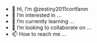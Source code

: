 - 👋 Hi, I’m @zestiny2011cortfanm
- 👀 I’m interested in ...
- 🌱 I’m currently learning ...
- 💞️ I’m looking to collaborate on ...
- 📫 How to reach me ...

<!---
zestiny2011cortfanm/zestiny2011cortfanm is a ✨ special ✨ repository because its `README.md` (this file) appears on your GitHub profile.
You can click the Preview link to take a look at your changes.
---
hello i u=just joined i hope to start coding i want to make hacks for blooket in school we used to hack it brought alot of joy but also alot of drama it was amazing thanks to minesraft i think that was they'r name so i would like to learn to make the same blooket hacks as them thank you.

